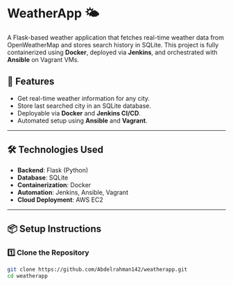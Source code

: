 # WeatherApp 🌤️

A Flask-based weather application that fetches real-time weather data from OpenWeatherMap and stores search history in SQLite. This project is fully containerized using **Docker**, deployed via **Jenkins**, and orchestrated with **Ansible** on Vagrant VMs.

## 🚀 Features
- Get real-time weather information for any city.
- Store last searched city in an SQLite database.
- Deployable via **Docker** and **Jenkins CI/CD**.
- Automated setup using **Ansible** and **Vagrant**.

---

## 🛠️ Technologies Used
- **Backend**: Flask (Python)
- **Database**: SQLite
- **Containerization**: Docker
- **Automation**: Jenkins, Ansible, Vagrant
- **Cloud Deployment**: AWS EC2

---

## 📦 Setup Instructions

### 1️⃣ Clone the Repository
```bash
git clone https://github.com/Abdelrahman142/weatherapp.git
cd weatherapp
